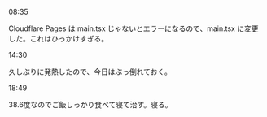 08:35

Cloudflare Pages は main.tsx じゃないとエラーになるので、main.tsx に変更した。これはひっかけすぎる。

14:30

久しぶりに発熱したので、今日はぶっ倒れておく。

18:49

38.6度なのでご飯しっかり食べて寝て治す。寝る。
